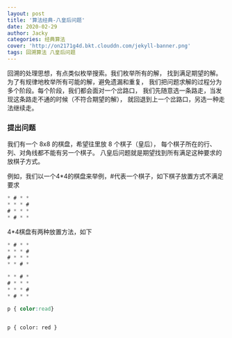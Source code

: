 ```yaml
---
layout: post
title: '算法经典-八皇后问题'
date: 2020-02-29
author: Jacky
categories: 经典算法
cover: 'http://on2171g4d.bkt.clouddn.com/jekyll-banner.png'
tags: 回溯算法 八皇后问题
---
```


回溯的处理思想，有点类似枚举搜索。我们枚举所有的解，
找到满足期望的解。为了有规律地枚举所有可能的解，避免遗漏和重复，
我们把问题求解的过程分为多个阶段。每个阶段，我们都会面对一个岔路口，
我们先随意选一条路走，当发现这条路走不通的时候（不符合期望的解），
就回退到上一个岔路口，另选一种走法继续走。

### 提出问题
我们有一个 8x8 的棋盘，希望往里放 8 个棋子（皇后），
每个棋子所在的行、列、对角线都不能有另一个棋子。
八皇后问题就是期望找到所有满足这种要求的放棋子方式。

例如，我们以一个4*4的棋盘来举例，#代表一个棋子，如下棋子放置方式不满足要求
```css
* # * *
* * * #
# * * *
* # * *
```
4*4棋盘有两种放置方法，如下
```css
* # * *
* * * #
# * * *
* * # *
```
```css
* * # *
# * * * 
* * * #
* # * *
```

```css
p { color:read}
```

<pre><code class="language-css">
p { color: red }
</code></pre>